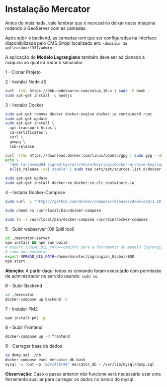 # Instalação Mercator

Antes de mais nada, vale lembrar que é necessário deixar nesta máquina rodando o GeoServer com as camadas.

Após subir o backend, as camadas tem que ser configuradas na interface disponibilizada pelo CMS *Strapi* localizado em: `<domínio da aplicação>:1337/admin`

A aplicação do **Modelo Lagrangiano** também deve ser adicionado a máquina ao qual irá rodar o simulador.

1 - Clonar Projeto

2 - Instalar Node JS

```bash
curl -fsSL https://deb.nodesource.com/setup_16.x | sudo -E bash -
sudo apt-get install -y nodejs
```

3 - Instalar Docker

```bash
sudo apt-get remove docker docker-engine docker.io containerd runc
sudo apt-get update
sudo apt-get install \
  apt-transport-https \
  ca-certificates \
  curl \
  gnupg \
  lsb-release

curl -fsSL https://download.docker.com/linux/ubuntu/gpg | sudo gpg --dearmor -o /usr/share/keyrings/docker-archive-keyring.gpg
echo \
  "deb [arch=amd64 signed-by=/usr/share/keyrings/docker-archive-keyring.gpg] https://download.docker.com/linux/ubuntu \
  $(lsb_release -cs) stable" | sudo tee /etc/apt/sources.list.d/docker.list > /dev/null

sudo apt-get update
sudo apt-get install docker-ce docker-ce-cli containerd.io

```

4 - Instalar Docker-Compose

```bash
sudo curl -L "https://github.com/docker/compose/releases/download/1.29.2/docker-compose-$(uname -s)-$(uname -m)" -o /usr/local/bin/docker-compose

sudo chmod +x /usr/local/bin/docker-compose

sudo ln -s /usr/local/bin/docker-compose /usr/bin/docker-compose
```

5 - Subir webserver (Oil Spill tool)

```bash
cd ./mercator-server
npm install && npm run build
# export SPREAD_OIL_PATH=<caminho para a ferramenta do modelo lagrangiano>
# como por exemplo: 
export SPREAD_OIL_PATH=/home/maretec/Lagrangian_Global/BSO
npm start
```

**Atenção:** A partir daqui todos os comando foram executado com permissão de administrador no servido usando: `sudo su`

6 - Subir Backend

```bash
cd ./mercator
docker-compose up backend -d
```

7 - Instalar PM2

```bash
npm install pm2 -g
```

8 - Subir Frontend

```bash
docker-compose up -d frontend
```

9 - Carregar base de dados

```bash
cp dump.sql ./db
docker-compose exec mercator_db bash
mysql -u root –p 'm3rc4t0r##' mercator_db < /var/lib/mysql/dump.sql
```

**Observação**: Caso o passo anterior não funcione será necessário usar uma ferramenta auxiliar para carregar os dados no banco do mysql.

